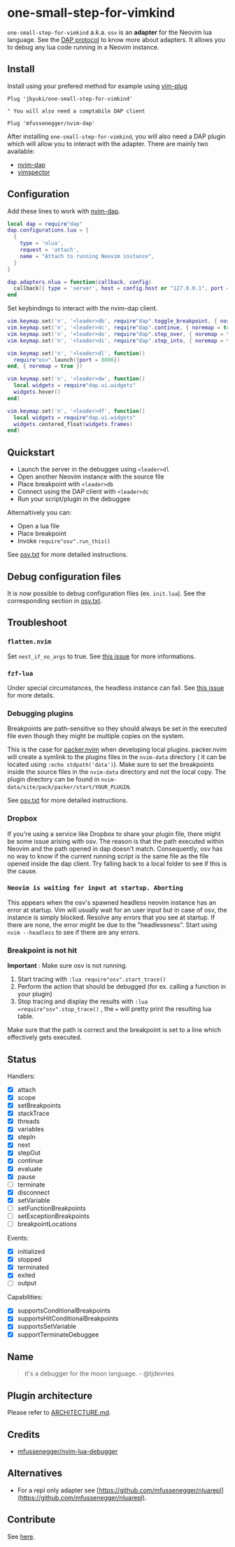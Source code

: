 # one-small-step-for-vimkind


`one-small-step-for-vimkind` a.k.a. `osv` is an **adapter** for the Neovim lua language. See the [DAP protocol](https://microsoft.github.io/debug-adapter-protocol/overview) to know more about adapters. It allows you to debug any lua code running in a Neovim instance.

## Install

Install using your prefered method for example using [vim-plug](https://github.com/junegunn/vim-plug)

```vim
Plug 'jbyuki/one-small-step-for-vimkind'

" You will also need a comptabile DAP client

Plug 'mfussenegger/nvim-dap'
```

After installing `one-small-step-for-vimkind`, you will also need a DAP plugin which will allow you to interact with the adapter. There are mainly two available:

  * [nvim-dap](https://github.com/mfussenegger/nvim-dap)
  * [vimspector](https://github.com/puremourning/vimspector) 

## Configuration

Add these lines to work with [nvim-dap](https://github.com/mfussenegger/nvim-dap).

```lua
local dap = require"dap"
dap.configurations.lua = { 
  { 
    type = 'nlua', 
    request = 'attach',
    name = "Attach to running Neovim instance",
  }
}

dap.adapters.nlua = function(callback, config)
  callback({ type = 'server', host = config.host or "127.0.0.1", port = config.port or 8086 })
end
```

Set keybindings to interact with the nvim-dap client.

```lua
vim.keymap.set('n', '<leader>db', require"dap".toggle_breakpoint, { noremap = true })
vim.keymap.set('n', '<leader>dc', require"dap".continue, { noremap = true })
vim.keymap.set('n', '<leader>do', require"dap".step_over, { noremap = true })
vim.keymap.set('n', '<leader>di', require"dap".step_into, { noremap = true })

vim.keymap.set('n', '<leader>dl', function() 
  require"osv".launch({port = 8086}) 
end, { noremap = true })

vim.keymap.set('n', '<leader>dw', function()
  local widgets = require"dap.ui.widgets"
  widgets.hover()
end)

vim.keymap.set('n', '<leader>df', function()
  local widgets = require"dap.ui.widgets"
  widgets.centered_float(widgets.frames)
end)
```

## Quickstart

* Launch the server in the debuggee using `<leader>dl`
* Open another Neovim instance with the source file
* Place breakpoint with `<leader>db`
* Connect using the DAP client with `<leader>dc`
* Run your script/plugin in the debuggee

Alternaltively you can:

* Open a lua file
* Place breakpoint
* Invoke `require"osv".run_this()`

See [osv.txt](https://github.com/jbyuki/lua-debug.nvim/blob/main/doc/osv.txt) for more detailed instructions.

## Debug configuration files

It is now possible to debug configuration files (ex. `init.lua`).
See the corresponding section in [osv.txt](https://github.com/jbyuki/lua-debug.nvim/blob/main/doc/osv.txt#L198).

## Troubleshoot

### `flatten.nvim`

Set `nest_if_no_args` to true. See [this issue](https://github.com/willothy/flatten.nvim/issues/41) for more informations.

### `fzf-lua`

Under special circumstances, the headless instance can fail. See [this issue](https://github.com/jbyuki/one-small-step-for-vimkind/issues/45#issuecomment-2125749906) for more details.

### Debugging plugins

Breakpoints are path-sensitive so they should always be set in the executed file
even though they might be multiple copies on the system.

This is the case for [packer.nvim](https://github.com/wbthomason/packer.nvim) when developing
local plugins. packer.nvim will create a symlink to the plugins files in the `nvim-data` directory (
it can be located using `:echo stdpath('data')`). Make sure to set the breakpoints inside 
the source files in the `nvim-data` directory and not the local copy. The plugin directory
can be found in `nvim-data/site/pack/packer/start/YOUR_PLUGIN`.

See [osv.txt](https://github.com/jbyuki/lua-debug.nvim/blob/main/doc/osv.txt) for more detailed instructions.

### Dropbox

If you're using a service like Dropbox to share your plugin file, there might be some issue arising with osv. The reason is that the path executed within Neovim and the path opened in dap doesn't match. Consequently, osv has no way to know if the current running script is the same file as the file opened inside the dap client. Try falling back to a local folder to see if this is the cause.

### `Neovim is waiting for input at startup. Aborting`

This appears when the osv's spawned headless neovim instance has an error at startup. Vim will usually wait for an user input but in case of osv, the instance is simply blocked. Resolve any errors that you see at startup. If there are none, the error might be due to the "headlessness". Start using `nvim --headless` to see if there are any errors.

### Breakpoint is not hit

**Important** : Make sure osv is not running.

1. Start tracing with `:lua require"osv".start_trace()`
2. Perform the action that should be debugged (for ex. calling a function in your plugin)
3. Stop tracing and display the results with `:lua =require"osv".stop_trace()` , the `=` will pretty print the resulting lua table.

Make sure that the path is correct and the breakpoint is set to a line which effectively gets executed.

## Status

Handlers:

* [x] attach
* [x] scope
* [x] setBreakpoints
* [x] stackTrace
* [x] threads
* [x] variables
* [x] stepIn
* [x] next
* [x] stepOut
* [x] continue
* [x] evaluate
* [x] pause
* [ ] terminate
* [x] disconnect
* [x] setVariable
* [ ] setFunctionBreakpoints
* [ ] setExceptionBreakpoints
* [ ] breakpointLocations

Events:

* [x] initialized
* [x] stopped
* [x] terminated
* [x] exited
* [ ] output

Capabilities:

* [x] supportsConditionalBreakpoints
* [x] supportsHitConditionalBreakpoints
* [x] supportsSetVariable
* [x] supportTerminateDebuggee

## Name

> it's a debugger for the moon language. - @tjdevries

## Plugin architecture

Please refer to [ARCHITECTURE.md](ARCHITECTURE.md).

## Credits

* [mfussenegger/nvim-lua-debugger](https://github.com/mfussenegger/nvim-lua-debugger)

## Alternatives

* For a repl only adapter see [https://github.com/mfussenegger/nluarepl](https://github.com/mfussenegger/nluarepl).
 
## Contribute

See [here](https://github.com/jbyuki/ntangle.nvim/wiki/How-to-use-ntangle.nvim).
